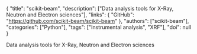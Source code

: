 {
  "title": "scikit-beam",
  "description": ["Data analysis tools for X-Ray, Neutron and Electron sciences"],
  "links": {
    "GitHub": "https://github.com/scikit-beam/scikit-beam"
  },
  "authors": ["scikit-beam"],
  "categories": ["Python"],
  "tags": ["Instrumental analysis", "XRF"],
  "doi": null
}

<!-- Generated by csv2md.R – do not edit by hand -->

Data analysis tools for X-Ray, Neutron and Electron sciences